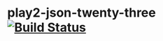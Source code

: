 # play2-json-twenty-three [![Build Status](https://secure.travis-ci.org/xuwei-k/play2-json-twenty-three.png?branch=master)](http://travis-ci.org/xuwei-k/play2-json-twenty-three)

